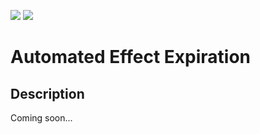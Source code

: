 ![](https://img.shields.io/endpoint?url=https%3A%2F%2Ffoundryshields.com%2Fversion%3Fstyle%3Dfor-the-badge%26url%3Dhttps%3A%2F%2Fraw.githubusercontent.com%2FFurtherV%2Fauto-expire-5e%2Fmaster%2Fmodule.json)
![](https://img.shields.io/endpoint?url=https%3A%2F%2Ffoundryshields.com%2Fsystem%3FnameType%3Dfull%26showVersion%3D1%26style%3Dfor-the-badge%26url%3Dhttps%3A%2F%2Fraw.githubusercontent.com%2FFurtherV%2Fauto-expire-5e%2Fmaster%2Fmodule.json)

# Automated Effect Expiration

## Description

Coming soon...
